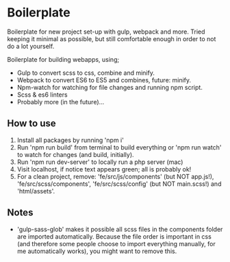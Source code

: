 # Boilerplate
Boilerplate for new project set-up with gulp, webpack and more.
Tried keeping it minimal as possible, but still comfortable enough in order to not do a lot yourself.

Boilerplate for building webapps, using;
* Gulp to convert scss to css, combine and minify.
* Webpack to convert ES6 to ES5 and combines, future: minify.
* Npm-watch for watching for file changes and running npm script.
* Scss & es6 linters
* Probably more (in the future)...

## How to use
1. Install all packages by running 'npm i'
2. Run 'npm run build' from terminal to build everything or 'npm run watch' to watch for changes (and build, initially).
3. Run 'npm run dev-server' to locally run a php server (mac)
4. Visit localhost, if notice text appears green; all is probably ok!
5. For a clean project, remove: 'fe/src/js/components' (but NOT app.js!), 'fe/src/scss/components', 'fe/src/scss/config' (but NOT main.scss!) and 'html/assets'.

## Notes
- 'gulp-sass-glob' makes it possible all scss files in the components folder are imported automatically. Because the file order is important in css (and therefore some people choose to import everything manually, for me automatically works), you might want to remove this.
